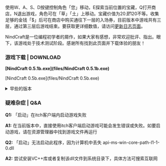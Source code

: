 使用W、A、S、D按键控制角色「您」移动，E探索当前位置的宝藏，Q打开商店，N退出游戏，角色可在「草」「土」上移动。宝藏价值为20$至120$不等。收集足够的金钱「$」后可在商店中购买通往下一层的入场券，目前版本中游戏共有三层，通过第三层后游戏结束。要获取更详细数值，请访问[更新日志页面](https://nindcraft.github.io/u)。

NindCraft是一位编程初学者的屑作，如果大家有感想，非常欢迎批评、指出。眼下，该游戏处于技术测试阶段。感谢所有找到此页面并下载体验的朋友！  

### 游戏下载 | DOWNLOAD

**[NindCraft 0.5.1b.exe](files/NindCraft 0.5.1b.exe)**

[NindCraft 0.5b.exe](files/NindCraft 0.5b.exe)

<details>
<summary>早些的版本</summary>

<p><a href="files/NiNdCraft 0.4b.exe">NiNdCraft 0.4b.exe</a></p>

<p><a href="files/NiNdCraft 0.3b.exe">NiNdCraft 0.3b.exe</a></p>

<p><a href="files/NiNdCraft 0.2b.exe">NiNdCraft 0.2b.exe</a></p>

<p><a href="files/NiNdCraft 0.1b.exe">NiNdCraft 0.1b.exe</a></p>
  
</details>

### 疑难杂症 | Q&A

**Q1:** 「启动」在itch客户端内启动游戏失败

**A1:** 在当前版本中，直接使用itch客户端启动游戏可能会发生错误或失败。如要启动游戏，请在资源管理器中找到游戏文件再运行

**Q2:** 「启动」无法启动此程序，因为计算机中丢失 api-ms-win-core-path-l1-1-0.dll

**A2:** 尝试安装VC++库或者复制该dll文件到系统目录下，具体方法可搜索互联网
